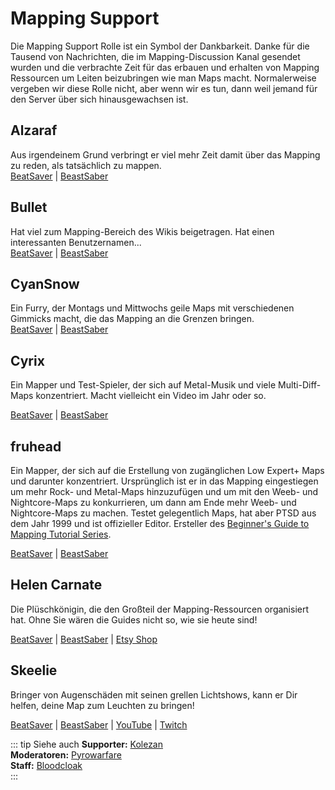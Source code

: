 # Mapping Support
Die Mapping Support Rolle ist ein Symbol der Dankbarkeit. Danke für die Tausend von Nachrichten, die im Mapping-Discussion Kanal gesendet wurden und die verbrachte Zeit für das erbauen und erhalten von Mapping Ressourcen um Leiten beizubringen wie man Maps macht. Normalerweise vergeben wir diese Rolle nicht, aber wenn wir es tun, dann weil jemand für den Server über sich hinausgewachsen ist.

## Alzaraf
Aus irgendeinem Grund verbringt er viel mehr Zeit damit über das Mapping zu reden, als tatsächlich zu mappen.  
[BeatSaver](https://beatsaver.com/uploader/5cff0b7798cc5a672c855ce3) | [BeastSaber](https://bsaber.com/members/alzaraf/)

## Bullet
Hat viel zum Mapping-Bereich des Wikis beigetragen. Hat einen interessanten Benutzernamen...  
[BeatSaver](https://beatsaver.com/uploader/5e84a9933f476a000645dd88) | [BeastSaber](https://bsaber.com/members/xace1337manx/)

## CyanSnow
Ein Furry, der Montags und Mittwochs geile Maps mit verschiedenen Gimmicks macht, die das Mapping an die Grenzen bringen.  
[BeatSaver](https://beatsaver.com/uploader/5cff0b7698cc5a672c8543ac) | [BeastSaber](https://bsaber.com/members/cyansnow/)

## Cyrix
Ein Mapper und Test-Spieler, der sich auf Metal-Musik und viele Multi-Diff-Maps konzentriert. Macht vielleicht ein Video im Jahr oder so.

[BeatSaver](https://beatsaver.com/uploader/5eb6eb9a7abb000006c85add) | [BeastSaber](https://bsaber.com/members/cyrix/)

## fruhead
Ein Mapper, der sich auf die Erstellung von zugänglichen Low Expert+ Maps und darunter konzentriert. Ursprünglich ist er in das Mapping eingestiegen um mehr Rock- und Metal-Maps hinzuzufügen und um mit den Weeb- und Nightcore-Maps zu konkurrieren, um dann am Ende mehr Weeb- und Nightcore-Maps zu machen. Testet gelegentlich Maps, hat aber PTSD aus dem Jahr 1999 und ist offizieller Editor. Ersteller des [Beginner's Guide to Mapping Tutorial Series](https://www.youtube.com/playlist?list=PL5F3WJ0s0nscdpqiWlOpM_4tJcF-CnWbm).

[BeatSaver](https://beatsaver.com/uploader/5cff0b7598cc5a672c852683) | [BeastSaber](https://bsaber.com/members/fruhead/)

## Helen Carnate
Die Plüschkönigin, die den Großteil der Mapping-Ressourcen organisiert hat. Ohne Sie wären die Guides nicht so, wie sie heute sind!

[BeatSaver](https://beatsaver.com/uploader/5cff0b7798cc5a672c8553d2) | [BeastSaber](https://bsaber.com/members/helencarnate/) | [Etsy Shop](https://www.etsy.com/shop/HelenCarnateDesigns)

## Skeelie
Bringer von Augenschäden mit seinen grellen Lichtshows, kann er Dir helfen, deine Map zum Leuchten zu bringen!

[BeatSaver](https://beatsaver.com/uploader/5cff0b7698cc5a672c85507f) | [BeastSaber](https://bsaber.com/members/skeelie/) | [YouTube](https://www.youtube.com/user/xSkeelie) | [Twitch](https://www.twitch.tv/skeelie)

::: tip Siehe auch **Supporter:** [Kolezan](./supports.md#kolezan)  
**Moderatoren:** [Pyrowarfare](./moderators.md#pyrowarfare)  
**Staff:** [Bloodcloak](./staff.md#bloodcloak)  
:::
